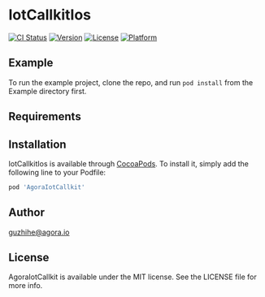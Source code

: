# IotCallkitIos

[![CI Status](https://img.shields.io/travis/goooon/AgoraIotCallkit.svg?style=flat)](https://travis-ci.org/goooon/AgoraIotCallkit)
[![Version](https://img.shields.io/cocoapods/v/AgoraIotCallkit.svg?style=flat)](https://cocoapods.org/pods/AgoraIotCallkit)
[![License](https://img.shields.io/cocoapods/l/AgoraIotCallkit.svg?style=flat)](https://cocoapods.org/pods/AgoraIotCallkit)
[![Platform](https://img.shields.io/cocoapods/p/AgoraIotCallkit.svg?style=flat)](https://cocoapods.org/pods/AgoraIotCallkit)

## Example

To run the example project, clone the repo, and run `pod install` from the Example directory first.

## Requirements

## Installation

IotCallkitIos is available through [CocoaPods](https://cocoapods.org). To install
it, simply add the following line to your Podfile:

```ruby
pod 'AgoraIotCallkit'
```

## Author

guzhihe@agora.io

## License

AgoraIotCallkit is available under the MIT license. See the LICENSE file for more info.
